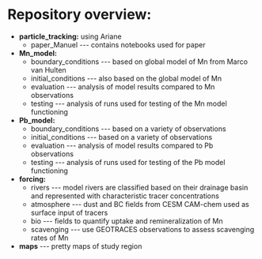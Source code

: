 # Repository overview: 

- **particle_tracking:** using Ariane
	 - paper_Manuel --- contains notebooks used for paper
- **Mn_model:**
	- boundary_conditions --- based on global model of Mn from Marco van Hulten
	- initial_conditions --- also based on the global model of Mn
	- evaluation --- analysis of model results compared to Mn observations
	- testing --- analysis of runs used for testing of the Mn model functioning 
- **Pb_model:**
	- boundary_conditions --- based on a variety of observations
	- initial_conditions --- based on a variety of observations
	- evaluation --- analysis of model results compared to Pb observations
	- testing --- analysis of runs used for testing of the Pb model functioning
- **forcing:**
	- rivers --- model rivers are classified based on their drainage basin and represented with characteristic tracer concentrations 
	- atmosphere --- dust and BC fields from CESM CAM-chem used as surface input of tracers
	- bio --- fields to quantify uptake and remineralization of Mn
	- scavenging --- use GEOTRACES observations to assess scavenging rates of Mn
- **maps** --- pretty maps of study region 
